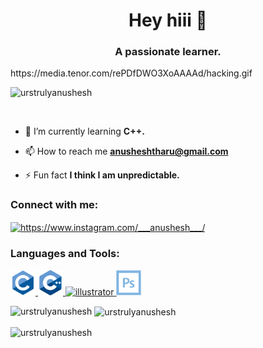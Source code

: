 <h1 align="center">Hey hiii 👋</h1>
<h3 align="center">A passionate learner.</h3>
https://media.tenor.com/rePDfDWO3XoAAAAd/hacking.gif

<p align="left"> <img src="https://komarev.com/ghpvc/?username=urstrulyanushesh&label=Profile%20views&color=0e75b6&style=flat" alt="urstrulyanushesh" /> </p>

<p align="left"> <a href="https://twitter.com/" target="blank"><img src="https://img.shields.io/twitter/follow/?logo=twitter&style=for-the-badge" alt="" /></a> </p>

- 🌱 I’m currently learning **C++.**

- 📫 How to reach me **anusheshtharu@gmail.com**

- ⚡ Fun fact **I think I am unpredictable.**

<h3 align="left">Connect with me:</h3>
<p align="left">
<a href="https://instagram.com/https://www.instagram.com/___anushesh___/" target="blank"><img align="center" src="https://raw.githubusercontent.com/rahuldkjain/github-profile-readme-generator/master/src/images/icons/Social/instagram.svg" alt="https://www.instagram.com/___anushesh___/" height="30" width="40" /></a>
</p>

<h3 align="left">Languages and Tools:</h3>
<p align="left"> <a href="https://www.cprogramming.com/" target="_blank" rel="noreferrer"> <img src="https://raw.githubusercontent.com/devicons/devicon/master/icons/c/c-original.svg" alt="c" width="40" height="40"/> </a> <a href="https://www.w3schools.com/cpp/" target="_blank" rel="noreferrer"> <img src="https://raw.githubusercontent.com/devicons/devicon/master/icons/cplusplus/cplusplus-original.svg" alt="cplusplus" width="40" height="40"/> </a> <a href="https://www.adobe.com/in/products/illustrator.html" target="_blank" rel="noreferrer"> <img src="https://www.vectorlogo.zone/logos/adobe_illustrator/adobe_illustrator-icon.svg" alt="illustrator" width="40" height="40"/> </a> <a href="https://www.photoshop.com/en" target="_blank" rel="noreferrer"> <img src="https://raw.githubusercontent.com/devicons/devicon/master/icons/photoshop/photoshop-line.svg" alt="photoshop" width="40" height="40"/> </a> </p>

<p><img align="left" src="https://github-readme-stats.vercel.app/api/top-langs?username=urstrulyanushesh&show_icons=true&locale=en&layout=compact" alt="urstrulyanushesh" /></p>

<p>&nbsp;<img align="center" src="https://github-readme-stats.vercel.app/api?username=urstrulyanushesh&show_icons=true&locale=en" alt="urstrulyanushesh" /></p>

<p><img align="center" src="https://github-readme-streak-stats.herokuapp.com/?user=urstrulyanushesh&" alt="urstrulyanushesh" /></p>
